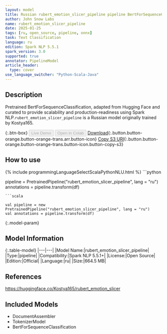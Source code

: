 ```yaml
---
layout: model
title: Russian rubert_emotion_slicer_pipeline pipeline BertForSequenceClassification from Kostya165
author: John Snow Labs
name: rubert_emotion_slicer_pipeline
date: 2025-01-25
tags: [ru, open_source, pipeline, onnx]
task: Text Classification
language: ru
edition: Spark NLP 5.5.1
spark_version: 3.0
supported: true
annotator: PipelineModel
article_header:
  type: cover
use_language_switcher: "Python-Scala-Java"
---
```


## Description

Pretrained BertForSequenceClassification, adapted from Hugging Face and curated to provide scalability and production-readiness using Spark NLP.`rubert_emotion_slicer_pipeline` is a Russian model originally trained by Kostya165.

{:.btn-box}
<button class="button button-orange" disabled>Live Demo</button>
<button class="button button-orange" disabled>Open in Colab</button>
[Download](https://s3.amazonaws.com/auxdata.johnsnowlabs.com/public/models/rubert_emotion_slicer_pipeline_ru_5.5.1_3.0_1737840139781.zip){:.button.button-orange.button-orange-trans.arr.button-icon}
[Copy S3 URI](s3://auxdata.johnsnowlabs.com/public/models/rubert_emotion_slicer_pipeline_ru_5.5.1_3.0_1737840139781.zip){:.button.button-orange.button-orange-trans.button-icon.button-copy-s3}

## How to use



<div class="tabs-box" markdown="1">
{% include programmingLanguageSelectScalaPythonNLU.html %}
```python

pipeline = PretrainedPipeline("rubert_emotion_slicer_pipeline", lang = "ru")
annotations =  pipeline.transform(df)   

```
```scala

val pipeline = new PretrainedPipeline("rubert_emotion_slicer_pipeline", lang = "ru")
val annotations = pipeline.transform(df)

```
</div>

{:.model-param}
## Model Information

{:.table-model}
|---|---|
|Model Name:|rubert_emotion_slicer_pipeline|
|Type:|pipeline|
|Compatibility:|Spark NLP 5.5.1+|
|License:|Open Source|
|Edition:|Official|
|Language:|ru|
|Size:|664.5 MB|

## References

https://huggingface.co/Kostya165/rubert_emotion_slicer

## Included Models

- DocumentAssembler
- TokenizerModel
- BertForSequenceClassification